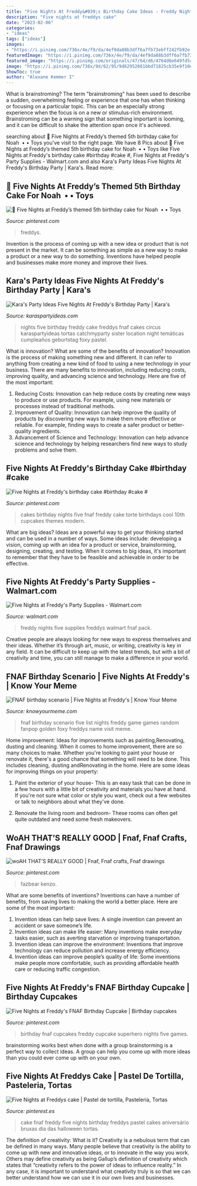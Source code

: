 ```yaml
---
title: "Five Nights At Freddy&#039;s Birthday Cake Ideas - Freddy Nights Five Supplies Freddys Walmart Fnaf Pack"
description: "Five nights at freddys cake"
date: "2023-02-06"
categories:
- "ideas"
tags: ["ideas"]
images:
- "https://i.pinimg.com/736x/4e/f9/da/4ef9da88b3dff6a7fb73ebff242fb92e.jpg"
featuredImage: "https://i.pinimg.com/736x/4e/f9/da/4ef9da88b3dff6a7fb73ebff242fb92e.jpg"
featured_image: "https://i.pinimg.com/originals/47/64/d6/4764d6e649fd5409bd4ba17be5f58df7.jpg"
image: "https://i.pinimg.com/736x/9d/62/95/9d62952661bbd71825cb35e9f10e85e4--freddy-s-halloween-birthday.jpg"
ShowToc: true
author: "Alexane Kemmer I"
---
```



What is brainstroming?
The term "brainstroming" has been used to describe a sudden, overwhelming feeling or experience that one has when thinking or focusing on a particular topic. This can be an especially strong experience when the focus is on a new or stimulus-rich environment. Brainstroming can be a warning sign that something important is looming, and it can be difficult to shake the attention span once it's achieved.

	

		
searching about 🖤 Five Nights at Freddy’s themed 5th birthday cake for Noah ️ • • Toys you've visit to the right page. We have 8 Pics about 🖤 Five Nights at Freddy’s themed 5th birthday cake for Noah ️ • • Toys like Five Nights at Freddy&#039;s birthday cake #birthday #cake #, Five Nights at Freddy&#039;s Party Supplies - Walmart.com and also Kara&#039;s Party Ideas Five Nights At Freddy&#039;s Birthday Party | Kara&#039;s. Read more:
		
    
## 🖤 Five Nights At Freddy’s Themed 5th Birthday Cake For Noah ️ • • Toys

<img loading=lazy src="https://i.pinimg.com/736x/4e/f9/da/4ef9da88b3dff6a7fb73ebff242fb92e.jpg" onerror="this.onerror=null;this.src='https://tse2.mm.bing.net/th?id=OIP.KVyQfIiKjVLrszAsMBJLqgHaJQ&amp;pid=15.1';" alt="🖤 Five Nights at Freddy’s themed 5th birthday cake for Noah ️ • • Toys">

_Source: pinterest.com_

>freddys. 

	

Invention is the process of coming up with a new idea or product that is not present in the market. It can be something as simple as a new way to make a product or a new way to do something. Inventions have helped people and businesses make more money and improve their lives.

    
## Kara&#039;s Party Ideas Five Nights At Freddy&#039;s Birthday Party | Kara&#039;s

<img loading=lazy src="https://karaspartyideas.com/wp-content/uploads/2016/08/Five-Nights-At-Freddys-Birthday-Party-via-Karas-Party-Ideas-KarasPartyIdeas.com4_.jpeg" onerror="this.onerror=null;this.src='https://tse1.mm.bing.net/th?id=OIP.AsdzA45sV5-AwDrHW2Je0wHaJ4&amp;pid=15.1';" alt="Kara&#039;s Party Ideas Five Nights At Freddy&#039;s Birthday Party | Kara&#039;s">

_Source: karaspartyideas.com_

>nights five birthday freddy cake freddys fnaf cakes circus karaspartyideas tortas catchmyparty sister location night temáticas cumpleaños geburtstag foxy pastel. 

	

What is innovation? What are some of the benefits of innovation?
Innovation is the process of making something new and different. It can refer to anything from creating a new kind of food to using a new technology in your business. There are many benefits to innovation, including reducing costs, improving quality, and advancing science and technology. Here are five of the most important: 
1. Reducing Costs: Innovation can help reduce costs by creating new ways to produce or use products. For example, using new materials or processes instead of traditional methods.
2. Improvement of Quality: Innovation can help improve the quality of products by discovering new ways to make them more effective or reliable. For example, finding ways to create a safer product or better-quality ingredients.
3. Advancement of Science and Technology: Innovation can help advance science and technology by helping researchers find new ways to study problems and solve them.

    
## Five Nights At Freddy&#039;s Birthday Cake #birthday #cake #

<img loading=lazy src="https://i.pinimg.com/originals/14/c3/76/14c376cef77a1b4a16699559691a4032.jpg" onerror="this.onerror=null;this.src='https://tse1.mm.bing.net/th?id=OIP.sqslDlyYW4ts42-e34J-LAHaJ2&amp;pid=15.1';" alt="Five Nights at Freddy&#039;s birthday cake #birthday #cake #">

_Source: pinterest.com_

>cakes birthday nights five fnaf freddy cake torte birthdays cool 10th cupcakes themes modern. 

	

What are big ideas?
Ideas are a powerful way to get your thinking started and can be used in a number of ways. Some ideas include: developing a vision, coming up with an idea for a product or service, brainstorming, designing, creating, and testing. When it comes to big ideas, it's important to remember that they have to be feasible and achievable in order to be effective.

    
## Five Nights At Freddy&#039;s Party Supplies - Walmart.com

<img loading=lazy src="https://i5.walmartimages.com/asr/617af639-0274-4aa0-a6ee-1d7d64d97f1e_3.64c23bc54e8fccd52ac56b6c65367321.jpeg" onerror="this.onerror=null;this.src='https://tse4.mm.bing.net/th?id=OIP.PQCRPrRfWXoJpwxi8GzWtgHaHa&amp;pid=15.1';" alt="Five Nights at Freddy&#039;s Party Supplies - Walmart.com">

_Source: walmart.com_

>freddy nights five supplies freddys walmart fnaf pack. 

	

Creative people are always looking for new ways to express themselves and their ideas. Whether it’s through art, music, or writing, creativity is key in any field. It can be difficult to keep up with the latest trends, but with a bit of creativity and time, you can still manage to make a difference in your world.

    
## FNAF Birthday Scenario | Five Nights At Freddy&#039;s | Know Your Meme

<img loading=lazy src="http://i2.kym-cdn.com/photos/images/original/000/881/257/481.jpg" onerror="this.onerror=null;this.src='https://tse2.mm.bing.net/th?id=OIP.mBwtAohKZDOyXplhByfW0gHaHa&amp;pid=15.1';" alt="FNAF birthday scenario | Five Nights at Freddy&#039;s | Know Your Meme">

_Source: knowyourmeme.com_

>fnaf birthday scenario five list nights freddy game games random fanpop golden foxy freddys name visit meme. 

	

Home improvement: Ideas for improvements such as painting,Renovating, dusting and cleaning.
When it comes to home improvement, there are so many choices to make. Whether you're looking to paint your house or renovate it, there's a good chance that something will need to be done. This includes cleaning, dusting andRenovating in the home. Here are some ideas for improving things on your property: 
1. Paint the exterior of your house- This is an easy task that can be done in a few hours with a little bit of creativity and materials you have at hand. If you're not sure what color or style you want, check out a few websites or talk to neighbors about what they've done. 

2. Renovate the living room and bedroom- These rooms can often get quite outdated and need some fresh makeovers.

    
## WoAH THAT’S REALLY GOOD | Fnaf, Fnaf Crafts, Fnaf Drawings

<img loading=lazy src="https://i.pinimg.com/originals/47/64/d6/4764d6e649fd5409bd4ba17be5f58df7.jpg" onerror="this.onerror=null;this.src='https://tse3.mm.bing.net/th?id=OIP.8_VN0rjRGoOC0Zgv1v3TgAHaNK&amp;pid=15.1';" alt="woAH THAT’S REALLY GOOD | Fnaf, Fnaf crafts, Fnaf drawings">

_Source: pinterest.com_

>fazbear kenzo. 

	

What are some benefits of inventions?
Inventions can have a number of benefits, from saving lives to making the world a better place. Here are some of the most important: 
1. Invention ideas can help save lives: A single invention can prevent an accident or save someone’s life. 
2. Invention ideas can make life easier: Many inventions make everyday tasks easier, such as averting starvation or improving transportation. 
3. Invention ideas can improve the environment: Inventions that improve technology can reduce pollution and increase energy efficiency. 
4. Invention ideas can improve people’s quality of life: Some inventions make people more comfortable, such as providing affordable health care or reducing traffic congestion.

    
## Five Nights At Freddy&#039;s FNAF Birthday Cupcake | Birthday Cupcakes

<img loading=lazy src="https://i.pinimg.com/736x/b8/22/24/b82224cadbcd895f0888f173ff8b66af--fnaf-birthday-party-ideas-birthday-cupcakes.jpg" onerror="this.onerror=null;this.src='https://tse1.mm.bing.net/th?id=OIP.7yXHg7lvrJPrPJULIQCSlgHaJ3&amp;pid=15.1';" alt="Five Nights at Freddy&#039;s FNAF Birthday Cupcake | Birthday cupcakes">

_Source: pinterest.com_

>birthday fnaf cupcakes freddy cupcake superhero nights five games. 

	

brainstorming works best when done with a group
brainstorming is a perfect way to collect ideas. A group can help you come up with more ideas than you could ever come up with on your own.

    
## Five Nights At Freddys Cake | Pastel De Tortilla, Pasteleria, Tortas

<img loading=lazy src="https://i.pinimg.com/736x/9d/62/95/9d62952661bbd71825cb35e9f10e85e4--freddy-s-halloween-birthday.jpg" onerror="this.onerror=null;this.src='https://tse3.mm.bing.net/th?id=OIP.Z-9zeJxKvCZixxnffcaeVwHaNK&amp;pid=15.1';" alt="Five Nights at Freddys cake | Pastel de tortilla, Pasteleria, Tortas">

_Source: pinterest.es_

>cake fnaf freddy five nights birthday freddys pastel cakes aniversário bruxas dia das halloween tortas. 

	

The definition of creativity: What is it?
Creativity is a nebulous term that can be defined in many ways. Many people believe that creativity is the ability to come up with new and innovative ideas, or to innovate in the way you work. Others may define creativity as being Gallup’s definition of creativity which states that “creativity refers to the power of ideas to influence reality.” In any case, it is important to understand what creativity truly is so that we can better understand how we can use it in our own lives and businesses.

